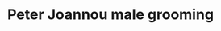---
title: "Peter Joannou male grooming"
url: /brighton/peter-joannou-male-grooming/
shop: hairdresser
---